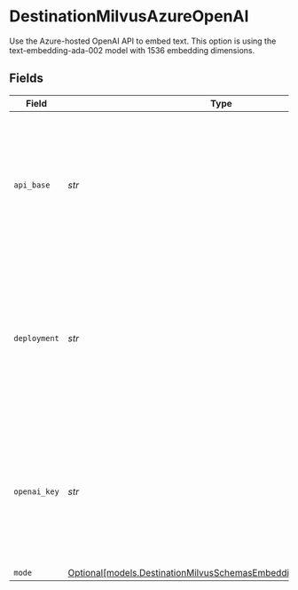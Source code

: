 # DestinationMilvusAzureOpenAI

Use the Azure-hosted OpenAI API to embed text. This option is using the text-embedding-ada-002 model with 1536 embedding dimensions.


## Fields

| Field                                                                                                                          | Type                                                                                                                           | Required                                                                                                                       | Description                                                                                                                    | Example                                                                                                                        |
| ------------------------------------------------------------------------------------------------------------------------------ | ------------------------------------------------------------------------------------------------------------------------------ | ------------------------------------------------------------------------------------------------------------------------------ | ------------------------------------------------------------------------------------------------------------------------------ | ------------------------------------------------------------------------------------------------------------------------------ |
| `api_base`                                                                                                                     | *str*                                                                                                                          | :heavy_check_mark:                                                                                                             | The base URL for your Azure OpenAI resource.  You can find this in the Azure portal under your Azure OpenAI resource           | https://your-resource-name.openai.azure.com                                                                                    |
| `deployment`                                                                                                                   | *str*                                                                                                                          | :heavy_check_mark:                                                                                                             | The deployment for your Azure OpenAI resource.  You can find this in the Azure portal under your Azure OpenAI resource         | your-resource-name                                                                                                             |
| `openai_key`                                                                                                                   | *str*                                                                                                                          | :heavy_check_mark:                                                                                                             | The API key for your Azure OpenAI resource.  You can find this in the Azure portal under your Azure OpenAI resource            |                                                                                                                                |
| `mode`                                                                                                                         | [Optional[models.DestinationMilvusSchemasEmbeddingEmbeddingMode]](../models/destinationmilvusschemasembeddingembeddingmode.md) | :heavy_minus_sign:                                                                                                             | N/A                                                                                                                            |                                                                                                                                |